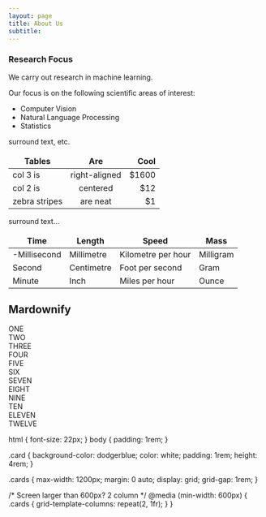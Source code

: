 ```yaml
---
layout: page
title: About Us
subtitle: 
---
```




### Research Focus

We carry out research in machine learning.

Our focus is on the following scientific areas of interest:

- Computer Vision
- Natural Language Processing 
- Statistics 

surround text, etc.

| Tables        | Are           | Cool  |
| ------------- |:-------------:| -----:|
| col 3 is      | right-aligned | $1600 |
| col 2 is      | centered      |   $12 |
| zebra stripes | are neat      |    $1 |

surround text...

<style>
td, th {
   border: none!important;
}
</style>


| Time         | Length        | Speed              | Mass         |
| ------------ | ------------- | ------------------ | ------------ |
| -Millisecond | Millimetre    | Kilometre per hour | Milligram    |
| Second       | Centimetre    | Foot per second    | Gram         |
| Minute       | Inch          | Miles per hour     | Ounce        |




## Mardownify

<div class="cards">
  <div class="card">ONE</div>
  <div class="card">TWO</div>
  <div class="card">THREE</div>
  <div class="card">FOUR</div>
  <div class="card">FIVE</div>
  <div class="card">SIX</div>
  <div class="card">SEVEN</div>
  <div class="card">EIGHT</div>
  <div class="card">NINE</div>
  <div class="card">TEN</div>
  <div class="card">ELEVEN</div>
  <div class="card">TWELVE</div>
</div>

html { font-size: 22px; }
body { padding: 1rem; }

.card {
  background-color: dodgerblue;
  color: white;
  padding: 1rem;
  height: 4rem;
}

.cards {
  max-width: 1200px;
  margin: 0 auto;
  display: grid;
  grid-gap: 1rem;
}

/* Screen larger than 600px? 2 column */
@media (min-width: 600px) {
  .cards { grid-template-columns: repeat(2, 1fr); }
}

